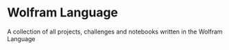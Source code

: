 # Wolfram Language
A collection of all projects, challenges and notebooks written in the Wolfram Language
